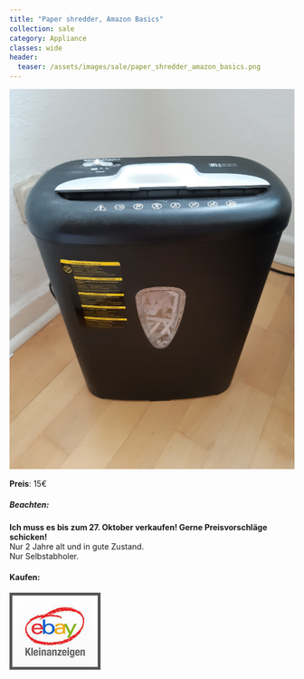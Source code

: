 ```yaml
---
title: "Paper shredder, Amazon Basics"
collection: sale
category: Appliance
classes: wide
header: 
  teaser: /assets/images/sale/paper_shredder_amazon_basics.png
---
```




<a href="https://www.ebay-kleinanzeigen.de/s-anzeige/aktenvernichter-amazon-basics/1548741267-93-9420">
  <img src="/assets/images/sale/paper_shredder_amazon_basics.png" alt="Paper shredder, Amazon Basics">
</a>

**Preis**: 15€

##### Beachten:
**Ich muss es bis zum 27. Oktober verkaufen! Gerne Preisvorschläge schicken!**<br>
Nur 2 Jahre alt und in gute Zustand.<br>
Nur Selbstabholer.

#### Kaufen:
<a href="https://www.ebay-kleinanzeigen.de/s-anzeige/aktenvernichter-amazon-basics/1548741267-93-9420">
  <img src="/assets/images/ebay.png" alt="Ebay Kleinanzeigen" style="border: 5px solid #555">
</a>


